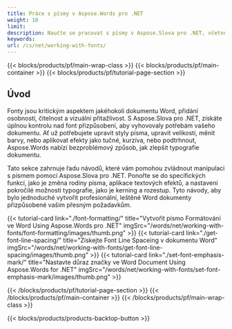 ```yaml
---
title: Práce s písmy v Aspose.Words pro .NET  
weight: 10
limit:
description: Naučte se pracovat s písmy v Aspose.Slova pro .NET, včetně změny stylu písma, velikosti, barvy, efekty, a další. Vylepšete své dokumenty Word s lehkostí.
keywords:
url: /cs/net/working-with-fonts/
---
```

{{< blocks/products/pf/main-wrap-class >}}
{{< blocks/products/pf/main-container >}}
{{< blocks/products/pf/tutorial-page-section >}}

## Úvod
  
Fonty jsou kritickým aspektem jakéhokoli dokumentu Word, přidání osobnosti, čitelnost a vizuální přitažlivost. S Aspose.Slova pro .NET, získáte úplnou kontrolu nad font přizpůsobení, aby vyhovovaly potřebám vašeho dokumentu. Ať už potřebujete upravit styly písma, upravit velikosti, měnit barvy, nebo aplikovat efekty jako tučné, kurzíva, nebo podtrhnout, Aspose.Words nabízí bezproblémový způsob, jak zlepšit typografie dokumentu.  

Tato sekce zahrnuje řadu návodů, které vám pomohou zvládnout manipulaci s písmem pomocí Aspose.Slova pro .NET. Ponořte se do specifických funkcí, jako je změna rodiny písma, aplikace textových efektů, a nastavení pokročilé možnosti typografie, jako je kerning a rozestup. Tyto návody, aby bylo jednoduché vytvořit profesionální, leštěné Word dokumenty přizpůsobené vašim přesným požadavkům.

{{< tutorial-card link="./font-formatting/" title="Vytvořit písmo Formátování ve Word Using Aspose.Words pro .NET" imgSrc="/words/net/working-with-fonts/font-formatting/images/thumb.png" >}}
{{< tutorial-card link="./get-font-line-spacing/" title="Získejte Font Line Spaceing v dokumentu Word" imgSrc="/words/net/working-with-fonts/get-font-line-spacing/images/thumb.png" >}}
{{< tutorial-card link="./set-font-emphasis-mark/" title="Nastavte důraz značky ve Word Document Using Aspose.Words for .NET" imgSrc="/words/net/working-with-fonts/set-font-emphasis-mark/images/thumb.png" >}}

{{< /blocks/products/pf/tutorial-page-section >}}
{{< /blocks/products/pf/main-container >}}
{{< /blocks/products/pf/main-wrap-class >}}

{{< blocks/products/products-backtop-button >}}